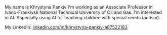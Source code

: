 My name is Khrystyna Pankiv
I'm working as an Associate Professor in Ivano-Frankivsk National Technical University of Oil and Gas.
I’m interested in AI. Aspecially using AI for teaching children with special needs (autism).


My LinkedIn:
[linkedin.com/in/khrystyna-pankiv-a87522183](https://www.linkedin.com/in/khrystyna-pankiv-a87522183/)
